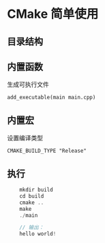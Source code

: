 # CMake 简单使用
## 目录结构


## 内置函数

生成可执行文件

```add_executable(main main.cpp)```

## 内置宏

设置编译类型

```CMAKE_BUILD_TYPE "Release"```

## 执行
```cpp
    mkdir build
    cd build
    cmake ..
    make
    ./main

    // 输出：
    hello world!
```